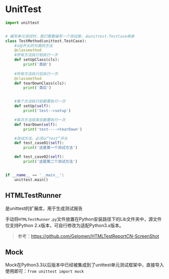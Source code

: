 # UnitTest

```python
import unittest


# 编写单元测试时，我们需要编写一个测试类，从unittest.TestCase继承
class TestMethod(unittest.TestCase):
    #以@开头的为类的方法
    @classmethod
    #所有方法执行前执行一次
    def setUpClass(cls):
        print('类前')
    
    #所有方法执行后执行一次
    @classmethod
    def tearDownClass(cls):
        print('类后')


    #每个方法执行前都要执行一次
    def setUp(self):
        print('test-->setup')

    #每次方法结束后都要执行一次
    def tearDown(self):
        print('test---->tearDown')

    #测试方法，必须以“test”开头
    def test_case01(self):
        print('这是第一个测试方法')

    def test_case02(self):
        print('这是第二个测试方法')


if __name__ == '__main__':
    unittest.main()
```

## HTMLTestRunner

是unittest的扩展库，用于生成测试报告

手动将`HTMLTestRunner.py`文件放置在Python安装路径下的Lib文件夹中，源文件仅支持Python 2.x版本，可自行修改为适配Python3.x版本。

> 参考：<https://github.com/Gelomen/HTMLTestReportCN-ScreenShot>

## Mock

Mock在Python3.3以后版本中已经被集成到了unittest单元测试框架中，直接导入使用即可：`from unittest import mock`
